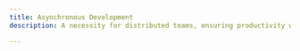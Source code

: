 ```yaml
---
title: Asynchronous Development
description: A necessity for distributed teams, ensuring productivity without real-time dependencies.

---
```


